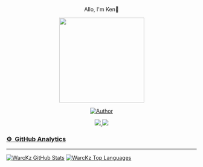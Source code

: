 <p align='center'>Allo, I'm Ken👋</p>
<p align="center">
<img src="https://telegra.ph/file/94dd1dfb87f1913040ba7.jpg" width="225" height="225"/>
</p>
<p align="center">
<a href="https://github.com/WarcKz"><img title="Author" src="https://img.shields.io/badge/Author-WarcKz-red.svg?style=for-the-badge&logo=github"></a>
<p align="center">
<a href="https://www.instagram.com/warclol"><img src="https://img.shields.io/badge/Instagram-E4405F?style=for-the-badge&logo=instagram&logoColor=white" /> 
<a href="https://wa.me/6281515982740"><img src="https://img.shields.io/badge/WhatsApp-25D366?style=for-the-badge&logo=whatsapp&logoColor=white" />
</P>
  
### ⚙ &nbsp;GitHub Analytics

---

[![WarcKz GitHub Stats](https://github-readme-stats.vercel.app/api?username=WarcKz&show_icons=true&hide=issues&theme=radical)](https://github-readme-stats.vercel.app)
[![WarcKz Top Languages](https://github-readme-stats.vercel.app/api/top-langs?username=WarcKz&layout=compact&theme=radical)](https://github-readme-stats.vercel.app)
